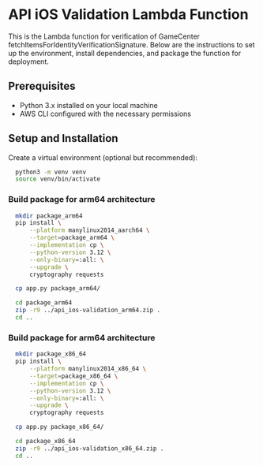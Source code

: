# API iOS Validation Lambda Function

This is the Lambda function for verification of GameCenter fetchItemsForIdentityVerificationSignature. Below are the instructions to set up the environment, install dependencies, and package the function for deployment.

## Prerequisites

- Python 3.x installed on your local machine
- AWS CLI configured with the necessary permissions

## Setup and Installation

  Create a virtual environment (optional but recommended):
  ```bash
    python3 -m venv venv
    source venv/bin/activate
  ```

  ### Build package for arm64 architecture
  ```bash
    mkdir package_arm64
    pip install \
        --platform manylinux2014_aarch64 \
        --target=package_arm64 \
        --implementation cp \
        --python-version 3.12 \
        --only-binary=:all: \
        --upgrade \
        cryptography requests

    cp app.py package_arm64/
  ```

  ```bash
    cd package_arm64
    zip -r9 ../api_ios-validation_arm64.zip .
    cd ..
  ```

  ### Build package for arm64 architecture
  ```bash
    mkdir package_x86_64
    pip install \
        --platform manylinux2014_x86_64 \
        --target=package_x86_64 \
        --implementation cp \
        --python-version 3.12 \
        --only-binary=:all: \
        --upgrade \
        cryptography requests

    cp app.py package_x86_64/
  ```

  ```bash
    cd package_x86_64
    zip -r9 ../api_ios-validation_x86_64.zip .
    cd ..
  ```